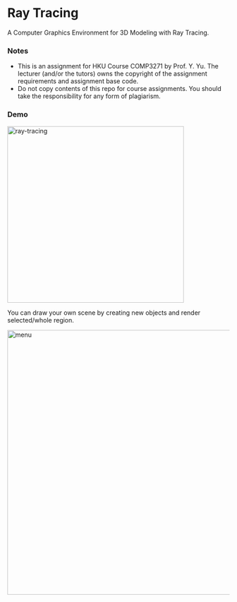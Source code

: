 # Ray Tracing
A Computer Graphics Environment for 3D Modeling with Ray Tracing.

### Notes
* This is an assignment for HKU Course COMP3271 by Prof. Y. Yu. The lecturer (and/or the tutors) owns the copyright of the assignment requirements and assignment base code.
* Do not copy contents of this repo for course assignments. You should take the responsibility for any form of plagiarism.

### Demo

<img src="https://github.com/irsisyphus/pictures/raw/master/ray-tracing/ray.png" alt="ray-tracing" width=400/>

You can draw your own scene by creating new objects and render selected/whole region.

<img src="https://github.com/irsisyphus/pictures/raw/master/ray-tracing/menu.png" alt="menu" width=600/>
